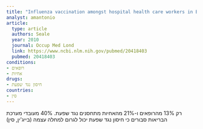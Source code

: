 ```yaml
---
title: "Influenza vaccination amongst hospital health care workers in Beijing"
analyst: amantonio
article:
  type: article
  authors: Seale
  year: 2010
  journal: Occup Med Lond
  link: https://www.ncbi.nlm.nih.gov/pubmed/20418403
  pubmed: 20418403
conditions:
- רופאים
- אחיות
drugs:
- חיסון נגד שפעת
countries:
- סין
---
```


רק 13% מהרופאים ו-21% מהאחיות מתחסנים נגד שפעת.
40% מעובדי מערכת הבריאות סבורים כי חיסון נגד שפעת יכול לגרום למחלה עצמה (בייג'ין, סין)
